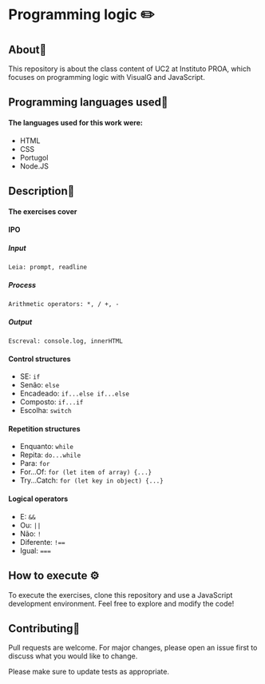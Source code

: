# Programming logic ✏️

## About📝

This repository is about the class content of UC2 at Instituto PROA, which focuses on programming logic with VisualG and JavaScript.

## Programming languages used📌

#### The languages used for this work were:


 - HTML
 - CSS
 - Portugol
 - Node.JS

## Description📖
#### The exercises cover
 #### IPO
 ##### Input

    Leia: prompt, readline

 ##### Process
    
    Arithmetic operators: *, / +, - 
     
 ##### Output

    Escreval: console.log, innerHTML

#### Control structures
- SE: `if`
- Senão: `else`
- Encadeado: `if...else if...else`
- Composto: `if...if`
- Escolha: `switch`

#### Repetition structures
- Enquanto: `while`
- Repita: `do...while`
- Para: `for`
- For...Of: `for (let item of array) {...}`
- Try...Catch: `for (let key in object) {...}`

#### Logical operators
- E: `&&`
- Ou: `||`
- Não: ``!``
- Diferente: ``!==``
- Igual: ``===``

## How to execute ⚙️
To execute the exercises, clone this repository and use a JavaScript development environment. Feel free to explore and modify the code!


## Contributing👥

Pull requests are welcome. For major changes, please open an issue first
to discuss what you would like to change.

Please make sure to update tests as appropriate.

